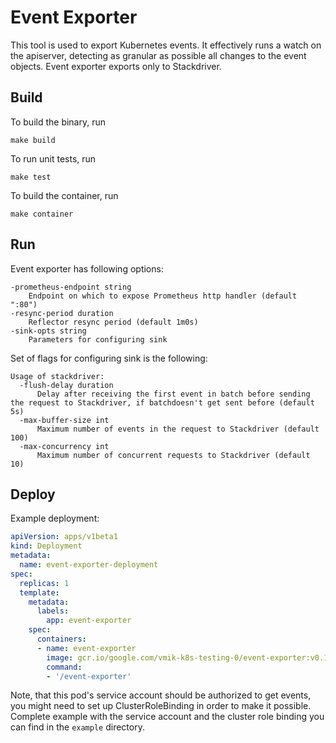 # Event Exporter

This tool is used to export Kubernetes events. It effectively runs a watch on
the apiserver, detecting as granular as possible all changes to the event
objects. Event exporter exports only to Stackdriver.

## Build

To build the binary, run

```shell
make build
```

To run unit tests, run

```shell
make test
```

To build the container, run

```shell
make container
```

## Run

Event exporter has following options:

```
-prometheus-endpoint string
    Endpoint on which to expose Prometheus http handler (default ":80")
-resync-period duration
    Reflector resync period (default 1m0s)
-sink-opts string
    Parameters for configuring sink
```

Set of flags for configuring sink is the following:

```
Usage of stackdriver:
  -flush-delay duration
      Delay after receiving the first event in batch before sending the request to Stackdriver, if batchdoesn't get sent before (default 5s)
  -max-buffer-size int
      Maximum number of events in the request to Stackdriver (default 100)
  -max-concurrency int
      Maximum number of concurrent requests to Stackdriver (default 10)
```

## Deploy

Example deployment:

```yaml
apiVersion: apps/v1beta1
kind: Deployment
metadata:
  name: event-exporter-deployment
spec:
  replicas: 1
  template:
    metadata:
      labels:
        app: event-exporter
    spec:
      containers:
      - name: event-exporter
        image: gcr.io/google.com/vmik-k8s-testing-0/event-exporter:v0.1.0
        command:
        - '/event-exporter'
```

Note, that this pod's service account should be authorized to get events, you
might need to set up ClusterRoleBinding in order to make it possible. Complete
example with the service account and the cluster role binding you can find in
the `example` directory.
